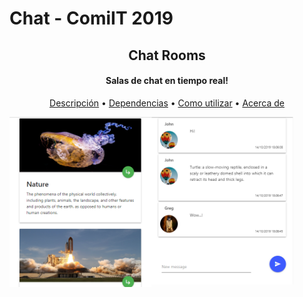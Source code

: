 # Chat - ComiIT 2019

<h2 align="center">Chat Rooms</h2>
<h4 align="center">Salas de chat en tiempo real!</h4>

<p align="center">
  <a href="#descripcion">Descripción</a> •
  <a href="#dependencias">Dependencias</a> •
  <a href="#como-utilizar">Como utilizar</a> •
  <a href="#acerca-de">Acerca de</a>
</p>

<a href="#!"><img align="left" width="45%" src="https://github.com/P-Jonathan/Chat/blob/master/src/uploads/default/example-3.PNG"></a>
<a href="#!"><img align="left" width="45%" src="https://github.com/P-Jonathan/Chat/blob/master/src/uploads/default/example-4.PNG"></a>
